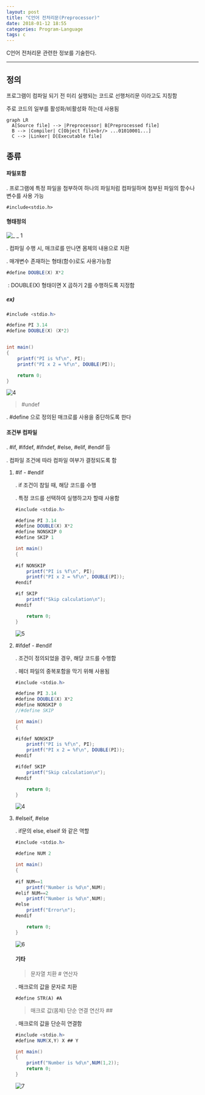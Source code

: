 ```yaml
---
layout: post
title: "C언어 전처리문(Preprocessor)"
date: 2018-01-12 18:55
categories: Program-Language
tags: c
---
```


C언어 전처리문 관련한 정보를 기술한다.

------

## 정의

프로그램이 컴파일 되기 전 미리 실행되는 코드로 선행처리문 이라고도 지칭함

주로 코드의 일부를 활성화/비활성화 하는데 사용됨

```mermaid
graph LR
  A[Source file] --> |Preprocessor| B[Preprocessed file]
  B --> |Compiler| C[Object file<br/> ...01010001...]
  C --> |Linker| D[Executable file]
```

## 종류

#### 파일포함

 . 프로그램에 특정 파일을 첨부하여 하나의 파일처럼 컴파일하며 첨부된 파일의 함수나 변수를 사용 가능

  `#include<stdio.h>`



#### 형태정의

 ![_ _ 1](https://user-images.githubusercontent.com/29933947/34866163-e7f0f24e-f7be-11e7-94b9-912a50719a48.png)

 . 컴파일 수행 시, 매크로를 만나면 몸체의 내용으로 치환

 . 매개변수 존재하는 형태(함수)로도 사용가능함

```java
#define DOUBLE(X) X*2
```

​    : DOUBLE(X) 형태이면 X 곱하기 2를 수행하도록 지정함

##### ex)    

```java
#include <stdio.h>

#define PI 3.14
#define DOUBLE(X) (X*2)


int main()
{
    printf("PI is %f\n", PI);
    printf("PI x 2 = %f\n", DOUBLE(PI));

    return 0;
}
```

 ![4](https://user-images.githubusercontent.com/29933947/34866479-04082406-f7c0-11e7-8c61-315cfad259a1.png)

> \#undef

   . #define 으로 정의된 매크로를 사용을 중단하도록 한다



#### 조건부 컴파일

 . #if, #ifdef, #ifndef, #else, #elif, #endif 등

 . 컴파일 조건에 따라 컴파일 여부가 결정되도록 함

1. \#if - #endif

   . if 조건이 참일 때, 해당 코드를 수행

   . 특정 코드를 선택하여 실행하고자 할때 사용함

   ```java
   #include <stdio.h>

   #define PI 3.14
   #define DOUBLE(X) X*2
   #define NONSKIP 0
   #define SKIP 1

   int main()
   {
       
   #if NONSKIP
       printf("PI is %f\n", PI);
       printf("PI x 2 = %f\n", DOUBLE(PI));
   #endif

   #if SKIP
       printf("Skip calculation\n");
   #endif

       return 0;
   }
   ```

   ![5](https://user-images.githubusercontent.com/29933947/34867510-b86027f2-f7c3-11e7-8ffe-29219f055e03.png)

2. \#ifdef - #endif

   . 조건이 정의되었을 경우, 해당 코드를 수행함

   . 헤더 파일의 중복포함을 막기 위해 사용됨

   ```java
   #include <stdio.h>

   #define PI 3.14
   #define DOUBLE(X) X*2
   #define NONSKIP 0
   //#define SKIP 

   int main()
   {
       
   #ifdef NONSKIP
       printf("PI is %f\n", PI);
       printf("PI x 2 = %f\n", DOUBLE(PI));
   #endif

   #ifdef SKIP
       printf("Skip calculation\n");
   #endif

       return 0;
   }
   ```

   ![4](https://user-images.githubusercontent.com/29933947/34866479-04082406-f7c0-11e7-8c61-315cfad259a1.png)

3. \#elseif, #else

   . if문의 else, elseif 와 같은 역할

   ```java
   #include <stdio.h>

   #define NUM 2

   int main()
   {
       
   #if NUM==1
       printf("Number is %d\n",NUM);
   #elif NUM==2
       printf("Number is %d\n",NUM);
   #else
       printf("Error\n");
   #endif

       return 0;
   }
   ```

   ![6](https://user-images.githubusercontent.com/29933947/34867878-24b13a9e-f7c5-11e7-985b-335beaa71d4b.png)

   #### 기타

   > 문자열 치환 \# 연산자

   . 매크로의 값을 문자로 치환

   ```
   #define STR(A) #A
   ```

   > 매크로 값(몸체) 단순 연결 연산자 \##
   >

   . 매크로의 값을 단순히 연결함

   ```java
   #include <stdio.h>
   #define NUM(X,Y) X ## Y

   int main()
   {
       printf("Number is %d\n",NUM(1,2));
       return 0;
   }
   ```

   ![7](https://user-images.githubusercontent.com/29933947/34869149-5aa31b14-f7c9-11e7-9477-568f16b29093.png)

